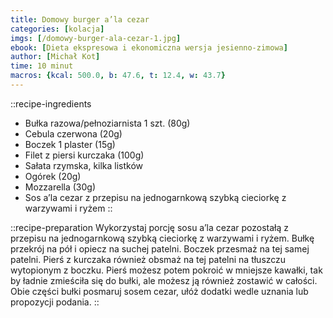 ```yaml
---
title: Domowy burger a’la cezar
categories: [kolacja]
imgs: [/domowy-burger-ala-cezar-1.jpg]
ebook: [Dieta ekspresowa i ekonomiczna wersja jesienno-zimowa]
author: [Michał Kot]
time: 10 minut
macros: {kcal: 500.0, b: 47.6, t: 12.4, w: 43.7}
---
```


::recipe-ingredients
- Bułka razowa/pełnoziarnista 1 szt. (80g)
- Cebula czerwona (20g)
- Boczek 1 plaster (15g)
- Filet z piersi kurczaka (100g)
- Sałata rzymska, kilka listków
- Ogórek (20g)
- Mozzarella (30g)
- Sos a’la cezar z przepisu na jednogarnkową szybką cieciorkę z warzywami i ryżem
::

::recipe-preparation
Wykorzystaj porcję sosu a’la cezar pozostałą z przepisu na jednogarnkową szybką cieciorkę z warzywami i ryżem. Bułkę przekrój na pół i opiecz na suchej patelni. Boczek przesmaż na tej samej patelni. Pierś z kurczaka również obsmaż na tej patelni na tłuszczu wytopionym z boczku. Pierś możesz potem pokroić w mniejsze kawałki, tak by ładnie zmieściła się do bułki, ale możesz ją również zostawić w całości. Obie części bułki posmaruj sosem cezar, ułóż dodatki wedle uznania lub propozycji podania.
::